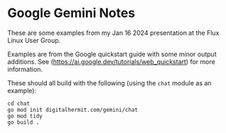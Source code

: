 # Google Gemini Notes

These are some examples from my Jan 16 2024 presentation at the Flux Linux User Group.

Examples are from the Google quickstart guide with some minor output additions. 
See (https://ai.google.dev/tutorials/web_quickstart) for more information.

These should all build with the following (using the ```chat``` module as an example):
```
cd chat
go mod init digitalhermit.com/gemini/chat
go mod tidy
go build .
```

